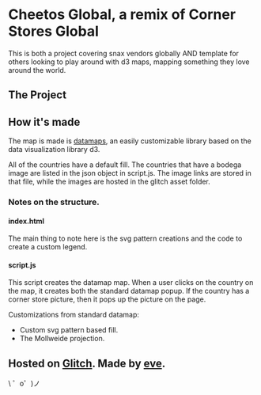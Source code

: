 Cheetos Global, a remix of Corner Stores Global
=================

This is both a project covering snax vendors globally AND template for others looking to play around with d3 maps, mapping something they love around the world. 

The Project 
------------

## How it's made

The map is made is [datamaps](http://datamaps.github.io/), an easily customizable library based on the data visualization library d3. 

All of the countries have a default fill. The countries that have a bodega image are listed in the json object in script.js. The image links are stored in that file, while the images are hosted in the glitch asset folder. 

### Notes on the structure.
#### index.html
The main thing to note here is the svg pattern creations and the code to create a custom legend.  

#### script.js
This script creates the datamap map. When a user clicks on the country on the map, it creates both the standard datamap popup. If the country has a corner store picture, then it pops up the picture on the page.

Customizations from standard datamap: 
- Custom svg pattern based fill. 
- The Mollweide projection.


Hosted on [Glitch](https://glitch.com/). Made by [eve](https://twitter.com/eveahe).
-------------------

\ ゜o゜)ノ
